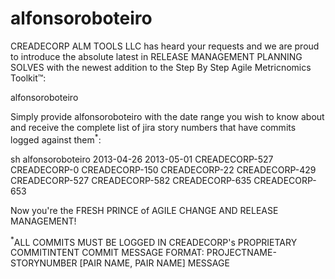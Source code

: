 alfonsoroboteiro
================

CREADECORP ALM TOOLS LLC  has heard your requests and we are proud to introduce the absolute latest in RELEASE MANAGEMENT PLANNING SOLVES with the newest addition to the Step By Step Agile Metricnomics Toolkit™: 

alfonsoroboteiro 

Simply provide alfonsoroboteiro with the date range you wish to know about and receive the complete list of jira story numbers that have commits logged against them<sup>*</sup>:

sh alfonsoroboteiro 2013-04-26 2013-05-01
CREADECORP-527 
CREADECORP-0 
CREADECORP-150 
CREADECORP-22 
CREADECORP-429 
CREADECORP-527 
CREADECORP-582 
CREADECORP-635 
CREADECORP-653 

Now you're the FRESH PRINCE of AGILE CHANGE AND RELEASE MANAGEMENT!

<sup>*</sup>ALL COMMITS MUST BE LOGGED IN CREADECORP's PROPRIETARY COMMITINTENT COMMIT MESSAGE FORMAT: PROJECTNAME-STORYNUMBER [PAIR NAME, PAIR NAME] MESSAGE